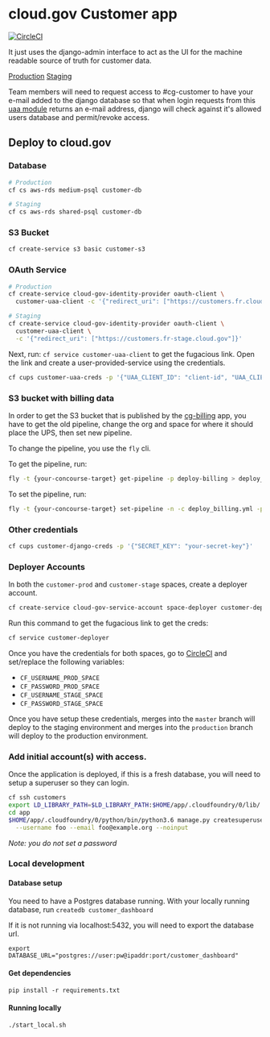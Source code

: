 # cloud.gov Customer app

[![CircleCI](https://circleci.com/gh/18F/cg-customers.svg?style=svg)](https://circleci.com/gh/18F/cg-customers)

It just uses the django-admin interface to act as the UI for the machine
readable source of truth for customer data.

[Production](https://customers.fr.cloud.gov)
[Staging](https://customers.fr-stage.cloud.gov)

Team members will need to request access to #cg-customer to have your e-mail
added to the django database so that when login requests from this
[uaa module](https://github.com/18F/cg-django-uaa) returns an e-mail address,
django will check against it's allowed users database and permit/revoke access.

## Deploy to cloud.gov

### Database

```sh
# Production
cf cs aws-rds medium-psql customer-db

# Staging
cf cs aws-rds shared-psql customer-db
```

### S3 Bucket

```sh
cf create-service s3 basic customer-s3
```

### OAuth Service

```sh
# Production
cf create-service cloud-gov-identity-provider oauth-client \
  customer-uaa-client -c '{"redirect_uri": ["https://customers.fr.cloud.gov"]}'

# Staging
cf create-service cloud-gov-identity-provider oauth-client \
  customer-uaa-client \
  -c '{"redirect_uri": ["https://customers.fr-stage.cloud.gov"]}'
```

Next, run: `cf service customer-uaa-client` to get the fugacious link. Open the
link and create a user-provided-service using the credentials.

```sh
cf cups customer-uaa-creds -p '{"UAA_CLIENT_ID": "client-id", "UAA_CLIENT_SECRET": "client_secret"}'
```

### S3 bucket with billing data

In order to get the S3 bucket that is published by the
[cg-billing](https://github.com/18F/cg-billing/) app, you have to get the old
pipeline, change the org and space for where it should place the UPS, then set
new pipeline.

To change the pipeline, you use the `fly` cli.

To get the pipeline, run:

```sh
fly -t {your-concourse-target} get-pipeline -p deploy-billing > deploy_billing.yml
```

To set the pipeline, run:

```sh
fly -t {your-concourse-target} set-pipeline -n -c deploy_billing.yml -p deploy-billing
```

### Other credentials
```sh
cf cups customer-django-creds -p '{"SECRET_KEY": "your-secret-key"}'
```

### Deployer Accounts

In both the `customer-prod` and `customer-stage` spaces, create a deployer
account.

```sh
cf create-service cloud-gov-service-account space-deployer customer-deployer
```

Run this command to get the fugacious link to get the creds:
```sh
cf service customer-deployer
```

Once you have the credentials for both spaces, go to [CircleCI](https://circleci.com/gh/18F/cg-customers/edit#env-vars)
and set/replace the following variables:

- `CF_USERNAME_PROD_SPACE`
- `CF_PASSWORD_PROD_SPACE`
- `CF_USERNAME_STAGE_SPACE`
- `CF_PASSWORD_STAGE_SPACE`

Once you have setup these credentials, merges into the `master` branch  will
deploy to the staging environment and merges into the `production` branch will
deploy to the production environment.


### Add initial account(s) with access.

Once the application is deployed, if this is a fresh database, you will need
to setup a superuser so they can login.

```sh
cf ssh customers
export LD_LIBRARY_PATH=$LD_LIBRARY_PATH:$HOME/app/.cloudfoundry/0/lib/
cd app
$HOME/app/.cloudfoundry/0/python/bin/python3.6 manage.py createsuperuser \
  --username foo --email foo@example.org --noinput
```

*Note: you do not set a password*

### Local development

#### Database setup
You need to have a Postgres database running. With your locally running
database, run `createdb customer_dashboard`

If it is not running via localhost:5432, you will need to export the database
url.

```
export DATABASE_URL="postgres://user:pw@ipaddr:port/customer_dashboard"
```

#### Get dependencies

`pip install -r requirements.txt`

#### Running locally

`./start_local.sh`
